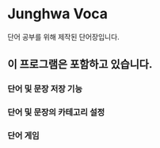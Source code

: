 # Junghwa Voca

단어 공부를 위해 제작된 단어장입니다.

## 이 프로그램은 포함하고 있습니다.

### 단어 및 문장 저장 기능

### 단어 및 문장의 카테고리 설정

### 단어 게임
